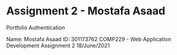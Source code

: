 # Assignment 2 - Mostafa Asaad

Portfolio Authentication

Name: Mostafa Asaad
ID: 301173762
COMP229 - Web Application Development
Assignment 2
18/June/2021
